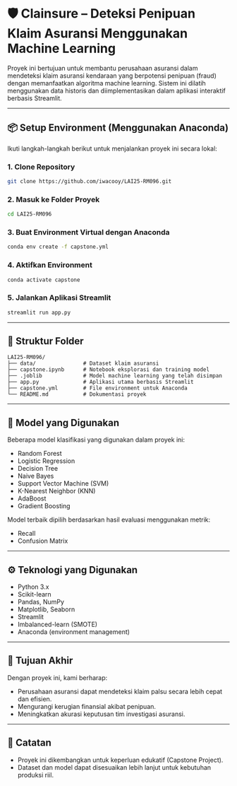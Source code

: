 
# 🛡️ Clainsure – Deteksi Penipuan Klaim Asuransi Menggunakan Machine Learning

Proyek ini bertujuan untuk membantu perusahaan asuransi dalam mendeteksi klaim asuransi kendaraan yang berpotensi penipuan (fraud) dengan memanfaatkan algoritma machine learning. Sistem ini dilatih menggunakan data historis dan diimplementasikan dalam aplikasi interaktif berbasis Streamlit.

---

## 📦 Setup Environment (Menggunakan Anaconda)

Ikuti langkah-langkah berikut untuk menjalankan proyek ini secara lokal:

### 1. Clone Repository
```bash
git clone https://github.com/iwacooy/LAI25-RM096.git
```

### 2. Masuk ke Folder Proyek
```bash
cd LAI25-RM096
```

### 3. Buat Environment Virtual dengan Anaconda
```bash
conda env create -f capstone.yml
```

### 4. Aktifkan Environment
```bash
conda activate capstone
```

### 5. Jalankan Aplikasi Streamlit
```bash
streamlit run app.py
```

---

## 📁 Struktur Folder
```
LAI25-RM096/
├── data/               # Dataset klaim asuransi
├── capstone.ipynb      # Notebook eksplorasi dan training model
├── .joblib             # Model machine learning yang telah disimpan
├── app.py              # Aplikasi utama berbasis Streamlit
├── capstone.yml        # File environment untuk Anaconda
└── README.md           # Dokumentasi proyek
```

---

## 🧠 Model yang Digunakan
Beberapa model klasifikasi yang digunakan dalam proyek ini:

- Random Forest  
- Logistic Regression  
- Decision Tree  
- Naive Bayes  
- Support Vector Machine (SVM)  
- K-Nearest Neighbor (KNN)  
- AdaBoost  
- Gradient Boosting  

Model terbaik dipilih berdasarkan hasil evaluasi menggunakan metrik:
- Recall
- Confusion Matrix

---

## ⚙️ Teknologi yang Digunakan

- Python 3.x  
- Scikit-learn  
- Pandas, NumPy  
- Matplotlib, Seaborn  
- Streamlit  
- Imbalanced-learn (SMOTE)  
- Anaconda (environment management)

---

## 🎯 Tujuan Akhir

Dengan proyek ini, kami berharap:

- Perusahaan asuransi dapat mendeteksi klaim palsu secara lebih cepat dan efisien.  
- Mengurangi kerugian finansial akibat penipuan.  
- Meningkatkan akurasi keputusan tim investigasi asuransi.

---

## 📌 Catatan

- Proyek ini dikembangkan untuk keperluan edukatif (Capstone Project).  
- Dataset dan model dapat disesuaikan lebih lanjut untuk kebutuhan produksi riil.
